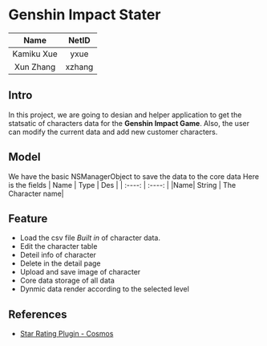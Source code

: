 # Genshin Impact Stater

|Name|NetID|
|:---:|:---:|
|Kamiku Xue|yxue|
|Xun Zhang|xzhang|

## Intro
In this project, we are going to desian and helper application to get the statsatic of characters data for the **Genshin Impact Game**. Also, the user can modify the current data and add new customer characters.

## Model
We have the basic NSManagerObject to save the data to the core data
Here is the fields
| Name | Type | Des |
| :----: | :----: |
|Name| String | The Character name|


## Feature
- Load the csv file *Built in* of character data.
- Edit the character table
- Deteil info of character
- Delete in the detail page
- Upload and save image of character
- Core data storage of all data
- Dynmic data render according to the selected level

## References
- [Star Rating Plugin - Cosmos](https://github.com/evgenyneu/Cosmos#:~:text=This%20is%20a%20UI%20control,those%20inescapable%201%2Dstar%20reviews!)



